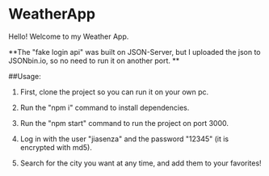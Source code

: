 # WeatherApp
Hello! Welcome to my Weather App.

**The "fake login api" was built on JSON-Server, but I uploaded the json to JSONbin.io, so no need to run it on another port.
**

##Usage:

1) First, clone the project so you can run it on your own pc.

2) Run the "npm i" command to install dependencies.

3) Run the "npm start" command to run the project on port 3000.

4) Log in with the user "jiasenza" and the password "12345" (it is encrypted with md5).

5) Search for the city you want at any time, and add them to your favorites!

